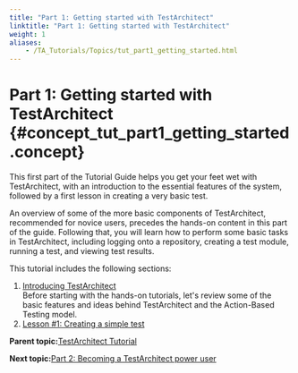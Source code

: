 ```yaml
--- 
title: "Part 1: Getting started with TestArchitect"
linktitle: "Part 1: Getting started with TestArchitect"
weight: 1
aliases: 
    - /TA_Tutorials/Topics/tut_part1_getting_started.html
---
```

# Part 1: Getting started with TestArchitect {#concept_tut_part1_getting_started .concept}

This first part of the Tutorial Guide helps you get your feet wet with TestArchitect, with an introduction to the essential features of the system, followed by a first lesson in creating a very basic test.

An overview of some of the more basic components of TestArchitect, recommended for novice users, precedes the hands-on content in this part of the guide. Following that, you will learn how to perform some basic tasks in TestArchitect, including logging onto a repository, creating a test module, running a test, and viewing test results.

This tutorial includes the following sections:

1.  [Introducing TestArchitect](../../TA_Tutorials/Topics/Tutorial_Introducing_TA.html)  
Before starting with the hands-on tutorials, let's review some of the basic features and ideas behind TestArchitect and the Action-Based Testing model.
2.  [Lesson \#1: Creating a simple test](../../TA_Tutorials/Topics/Tutorial_Creating_a_simple_test.html)  


**Parent topic:**[TestArchitect Tutorial](../../TA_Tutorials/Topics/Tutorials_Managing_Tests_with_TestArchitect.html)

**Next topic:**[Part 2: Becoming a TestArchitect power user](../../TA_Tutorials/Topics/tut_part2_becoming_power_user.html)

